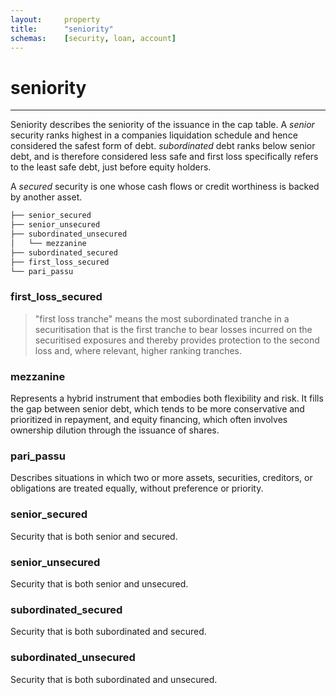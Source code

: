 ```yaml
---
layout:		property
title:		"seniority"
schemas:	[security, loan, account]
---
```


# seniority

---


Seniority describes the seniority of the issuance in the cap table.
A *senior* security ranks highest in a companies liquidation schedule and hence considered the safest form of debt. *subordinated* debt ranks below senior debt, and is therefore considered less safe and first loss specifically refers to the least safe debt, just before equity holders.

A *secured* security is one whose cash flows or credit worthiness is backed by another asset.

```bash
├── senior_secured
├── senior_unsecured
├── subordinated_unsecured
│   └── mezzanine
├── subordinated_secured
├── first_loss_secured
└── pari_passu

```

### first_loss_secured
> "first loss tranche" means the most subordinated tranche in a securitisation that is the first tranche to bear losses incurred on the securitised exposures and thereby provides protection to the second loss and, where relevant, higher ranking tranches.

### mezzanine
Represents a hybrid instrument that embodies both flexibility and risk. It fills the gap between senior debt, which tends to be more conservative and prioritized in repayment, and equity financing, which often involves ownership dilution through the issuance of shares.

### pari_passu
Describes situations in which two or more assets, securities, creditors, or obligations are treated equally, without preference or priority.

### senior_secured
Security that is both senior and secured.

### senior_unsecured
Security that is both senior and unsecured.

### subordinated_secured
Security that is both subordinated and secured.

### subordinated_unsecured
Security that is both subordinated and unsecured.


